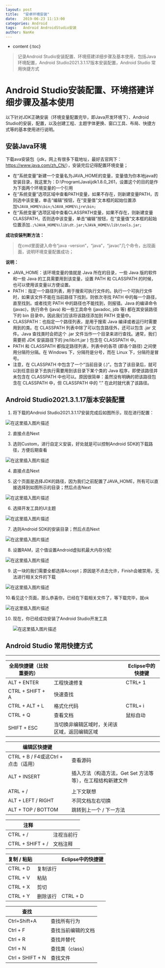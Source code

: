 ```yaml
---
layout: post
title:  "安卓环境安装"
date:   2019-06-23 11:13:00
categories: Android
tags:   Android AndroidStudio安装
author: NanKe
---
```


* content
{:toc}
>记录Android Studio安装配置、环境搭建详细步骤及基本使用，包括Java环境配置，Android Studio2021.3.1.17版本安装配置，Android Studio 常用快捷方式


# Android Studio安装配置、环境搭建详细步骤及基本使用
以下针对JDK正确安装（环境变量配置完毕，即Java开发环境下）、Android Studio的安装，配置，以及创建工程、主题字体更换、窗口工具、布局、快捷方式等的基本使用进行说明。

## 安装Java环境
下载ava安装包（jdk，网上有很多下载地址，最好去官网下：<https://www.java.com/zh_CN/>），安装完后记得配置环境变量；

 - 在“系统变量”新建一个变量名为JAVA_HOME的变量，变量值为你本地java的安装目录，我这里为：D:\Program\Java\jdk1.8.0_261，设置这个的目的是作为下面两个环境变量的一个引用
  - 在“系统变量”选项区域中查看PATH变量，如果不存在，则新建变量PATH，否则选中该变量，单击“编辑”按钮，在“变量值”文本框的起始位置添加`%JAVA_HOME%\bin;%JAVA_HOME%\jre\bin;`
  - 在“系统变量”选项区域中查看CLASSPATH变量，如果不存在，则新建变量CLASSPATH，否则选中该变量，单击“编辑”按钮，在“变量值”文本框的起始位置添加`.;%JAVA_HOME%\lib\dt.jar;%JAVA_HOME%\lib\tools.jar;`

**成功安装判断方法：**

> 在cmd里面键入命令“java -version”，“java”，“javac”几个命令，出现画面，说明环境变量配置成功；

**说明：**

 - JAVA_HOME：该环境变量的值就是 Java 所在的目录，一些 Java 版的软件和一些 Java 的工具需要用到该变量，设置 PATH 和 CLASSPATH 的时候，也可以使用该变量以方便设置。
  - PATH：指定一个路径列表，用于搜索可执行文件的。执行一个可执行文件时，如果该文件不能在当前路径下找到，则依次寻找 PATH 中的每一个路径，直至找到。或者找完 PATH 中的路径也不能找到，则报错。Java 的编译命令 (javac)，执行命令 (java) 和一些工具命令 (javadoc, jdb 等) 都在其安装路径下的 bin 目录中。因此我们应该将该路径添加到 PATH 变量中。
  - CLASSPATH：也指定一个路径列表，是用于搜索 Java 编译或者运行时需要用到的类。在 CLASSPATH 列表中除了可以包含路径外，还可以包含 .jar 文件。Java 查找类时会把这个 .jar 文件当作一个目录来进行查找。通常，我们需要把 JDK 安装路径下的 jre/lib/rt.jar ) 包含在 CLASSPATH 中。
  - PATH 和 CLASSPATH 都指定路径列表，列表中的各项 (即各个路径) 之间使用分隔符分隔。在 Windows 下，分隔符是分号，而在 Linux 下，分隔符是冒号。
  - 注意，在 CLASSPATH 中包含了一个“当前目录 (.)”。包含了该目录后，就可以到任意目录下去执行需要用到该目录下某个类的 Java 程序，即使该路径并未包含在 CLASSPATH 中也可以。原因很简单：虽然没有明确的把该路径包含在 CLASSPATH 中，但 CLASSPATH 中的 “.” 在此时就代表了该路径。

## Android Studio2021.3.1.17版本安装配置

 1. 将下载的Android Studio2021.3.1.17安装完成后如图所示，现在进行配置：

  ![在这里插入图片描述](https://raw.githubusercontent.com/crazymen-nanke/image/master/note/202303181447193.png)

2. 直接点击Next

3. 选则Custom，进行自定义安装，好处就是可以控制Android SDK的下载路径，方便后期查看

  ![在这里插入图片描述](https://raw.githubusercontent.com/crazymen-nanke/image/master/note/202303181447238.png)

4. 直接点击Next

5. 这个页面是选择JDK的路径，因为我们之前配置了JAVA_HOME，所有可以直接选择到如图所示的目录；然后点击Next

  ![在这里插入图片描述](https://raw.githubusercontent.com/crazymen-nanke/image/master/note/202303181447322.png)

6. 选择开发工具的UI主题

  ![在这里插入图片描述](https://raw.githubusercontent.com/crazymen-nanke/image/master/note/202303181447436.png)

7. 选则Android SDK的安装目录；然后点击Next

  ![在这里插入图片描述](https://raw.githubusercontent.com/crazymen-nanke/image/master/note/202303181447279.png)

8. 设置RAM，这个值设置Android虚拟机最大内存分配

  ![在这里插入图片描述](https://raw.githubusercontent.com/crazymen-nanke/image/master/note/202303181447395.png)

9. 这一块的我们需要全都选择Accept；原因是不点击允许，Finish会被禁用，无法进行相关文件的下载

  ![在这里插入图片描述](https://raw.githubusercontent.com/crazymen-nanke/image/master/note/202303181447733.png)

   10.看见这个页面，那么恭喜你，已经在下载相关文件了，等下载完毕，就ok

  ![在这里插入图片描述](https://raw.githubusercontent.com/crazymen-nanke/image/master/note/202303181447287.png)

10. 现在，你已经成功安装了Android Studio开发工具

    ![在这里插入图片描述](https://raw.githubusercontent.com/crazymen-nanke/image/master/note/202303181447787.png)
## Android Studio 常用快捷方式

------

| 全局快捷键（比较重要的） |                                              | Eclipse中的快捷键 |
| ------------------------ | -------------------------------------------- | ----------------- |
| ALT + ENTER              | 工程快速修复                                 | CTRL+ 1           |
| CTRL + SHIFT + A         | 快速查找                                     |                   |
| CTRL + ALT + L           | 格式化代码                                   | CTRL+ i           |
| CTRL + Q                 | 查看文档                                     | 鼠标自动          |
| SHIFT + ESC              | 当切换非编辑区域时，关闭该区域，返回编辑区域 |                   |

 

| 编辑区快捷键                         |                                                            |
| ------------------------------------ | ---------------------------------------------------------- |
| CTRL + B / F4或这Ctrl + 点击（适用） | 查看源码                                                   |
| ALT + INSERT                         | 插入方法（构造方法，Get Set 方法等等），在工程结构新建文件 |
|                                      |                                                            |
| ATRL + /                             | 上下文联想                                                 |
| ALT + LEFT / RIGHT                   | 不同文档左右切换                                           |
| ALT + TOP / BOTTOM                   | 跳转到上一个 / 下一方法                                    |

 

| 注释             |            |
| ---------------- | ---------- |
| CTRL + /         | 注视当前行 |
| CTRL + SHIFT + / | 文档注释   |

 

| 复制 / 粘贴 |          | Eclipse中的快捷键 |
| ----------- | -------- | ----------------- |
| CTRL + D    | 复制该行 |                   |
| CTRL + V    | 粘贴     |                   |
| CTRL + X    | 剪切     |                   |
| CTRL + Y    | 删除该行 | CTRL + D          |

 

| 查找             |                    |
| ---------------- | ------------------ |
| Ctrl+Shift+A     | 查找所有行为       |
| Ctrl + F         | 查找当前编辑的文档 |
| Ctrl + R         | 查找并替代         |
| Ctrl + N         | 查找类（class）    |
| Ctrl + SHIFT + N | 查找文件           |

